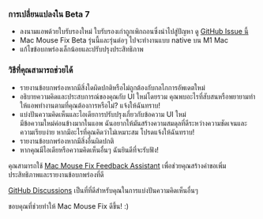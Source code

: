 ### การเปลี่ยนแปลงใน Beta 7

- ลงนามแอพด้วยใบรับรองใหม่ ใบรับรองเก่าถูกเพิกถอนซึ่งนำไปสู่ปัญหา ดู [GitHub Issue นี้](https://github.com/noah-nuebling/mac-mouse-fix/issues/95)
- Mac Mouse Fix Beta รุ่นนี้และรุ่นต่อๆ ไปจะทำงานแบบ native บน M1 Mac
- แก้ไขข้อบกพร่องเล็กน้อยและปรับปรุงประสิทธิภาพ

### วิธีที่คุณสามารถช่วยได้

- รายงานข้อบกพร่องหากมีสิ่งใดผิดปกติหรือไม่ถูกต้องกับกลไกการอัพเดตใหม่
- อธิบายความคิดและประสบการณ์ของคุณกับ UI ใหม่โดยรวม คุณพบอะไรที่สับสนหรือพยายามทำให้แอพทำงานตามที่คุณต้องการหรือไม่? แจ้งให้ฉันทราบ!
- แบ่งปันความคิดเห็นและไอเดียการปรับปรุงเกี่ยวกับข้อความ UI ใหม่\
   มีข้อความใหม่ค่อนข้างมากในแอพ ฉันอยากให้มันสร้างความสมดุลที่ดีระหว่างความชัดเจนและความเรียบง่าย หากมีอะไรที่คุณคิดว่าไม่เหมาะสม โปรดแจ้งให้ฉันทราบ!
- รายงานข้อบกพร่องหากมีสิ่งอื่นผิดปกติ
- หากคุณมีไอเดียหรือความคิดเห็นอื่นๆ ฉันยินดีที่จะรับฟัง!

คุณสามารถใช้ [Mac Mouse Fix Feedback Assistant](https://github.com/noah-nuebling/mac-mouse-fix/issues/new/choose) เพื่อช่วยคุณสร้างคำขอเพิ่มประสิทธิภาพและรายงานข้อบกพร่องที่ดี

[GitHub Discussions](https://github.com/noah-nuebling/mac-mouse-fix/discussions/82) เป็นที่ที่ดีสำหรับคุณในการแบ่งปันความคิดเห็นอื่นๆ

ขอบคุณที่ช่วยทำให้ Mac Mouse Fix ดีขึ้น! :)